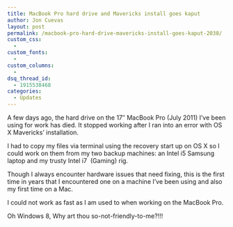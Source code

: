 ```yaml
---
title: MacBook Pro hard drive and Mavericks install goes kaput
author: Jon Cuevas
layout: post
permalink: /macbook-pro-hard-drive-mavericks-install-goes-kaput-2038/
custom_css:
  - 
custom_fonts:
  - 
custom_columns:
  - 
dsq_thread_id:
  - 1915538468
categories:
  - Updates
---
```

A few days ago, the hard drive on the 17&#8243; MacBook Pro (July 2011) I&#8217;ve been using for work has died. It stopped working after I ran into an error with OS X Mavericks&#8217; installation.

I had to copy my files via terminal using the recovery start up on OS X so I could work on them from my two backup machines: an Intel i5 Samsung laptop and my trusty Intel i7  (Gaming) rig.

Though I always encounter hardware issues that need fixing, this is the first time in years that I encountered one on a machine I&#8217;ve been using and also my first time on a Mac.

I could not work as fast as I am used to when working on the MacBook Pro.

Oh Windows 8, Why art thou so-not-friendly-to-me?!!!